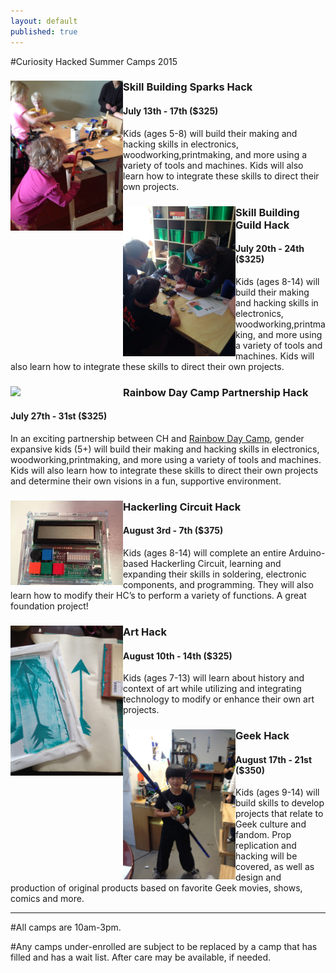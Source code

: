 ```yaml
---
layout: default
published: true
---
```

#Curiosity Hacked Summer Camps 2015
<div class="row">
<img src="/images/summer/IMG_6014.jpg" width="180px" align="left" class="image image-left">
<h3>Skill Building Sparks Hack</h3>
<h4>July 13th - 17th ($325)</h4>
Kids (ages 5-8) will build their making and hacking skills in electronics, woodworking,printmaking, and more using a variety of tools and machines. Kids will also learn how to integrate these skills to direct their own projects.
</div>

<div class="row">
<img src="/images/summer/rayguns.jpg" width="180px" align="left" class="image image-left">
<h3>Skill Building Guild Hack</h3>
<h4>July 20th - 24th ($325)</h4>
Kids (ages 8-14) will build their making and hacking skills in electronics, woodworking,printmaking, and more using a variety of tools and machines. Kids will also learn how to integrate these skills to direct their own projects.
</div>

<div class="row">
<img src="http://rainbowdaycamp.org/wp-content/uploads/2014/07/Bay-Area-RDC-logo.jpg" width="180px" align="left" class="image image-left">
<h3>Rainbow Day Camp Partnership Hack</h3>
<h4>July 27th - 31st ($325)</h4>
In an exciting partnership between CH and <a href="http://rainbowdaycamp.org/" style="padding:0">Rainbow Day Camp</a>, gender expansive kids (5+) will build their making and hacking skills in electronics, woodworking,printmaking, and more using a variety of tools and machines. Kids will also learn how to integrate these skills to direct their own projects and determine their own visions in a fun, supportive environment.
</div>

<div class="row">
<img src="/images/summer/IMG_5802.jpg" width="180px" align="left" class="image image-left">
<h3>Hackerling Circuit Hack</h3>
<h4>August 3rd - 7th ($375)</h4>
Kids (ages 8-14) will complete an entire Arduino-based Hackerling Circuit, learning and expanding their skills in soldering, electronic components, and programming. They will also learn how to modify their HC’s to perform a variety of functions. A great foundation project!
</div>

<div class="row">
<img src="/images/summer/IMG_3646.jpg" width="180px" align="left" class="image image-left">
<h3>Art Hack</h3>
<h4>August 10th - 14th ($325)</h4>
Kids (ages 7-13) will learn about history and context of art while utilizing and integrating technology to modify or enhance their own art projects.
</div>

<div class="row">
<img src="/images/summer/IMG_3818.jpg" width="180px" align="left" class="image image-left">
<h3>Geek Hack</h3>
<h4>August 17th - 21st ($350)</h4>
Kids (ages 9-14) will build skills to develop projects that relate to Geek culture and fandom. Prop replication and hacking will be covered, as well as design and production of original products based on favorite Geek movies, shows, comics and more.
</div>
<hr>

#All camps are 10am-3pm.

#Any camps under-enrolled are subject to be replaced by a camp that has filled and has a wait list. After care may be available, if needed. 




